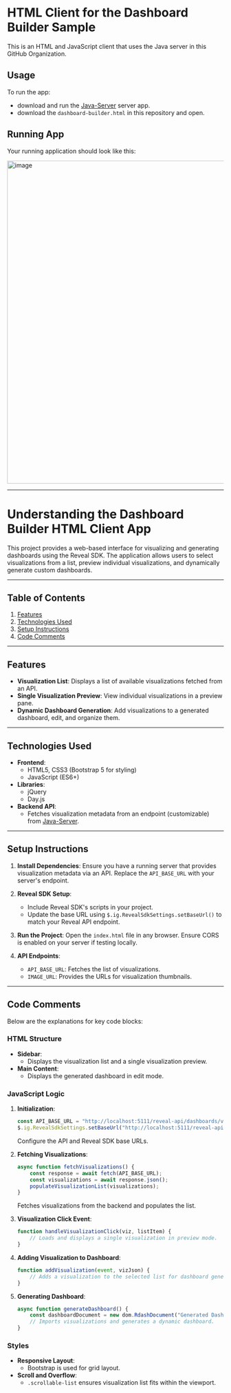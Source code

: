 
# HTML Client for the Dashboard Builder Sample
This is an HTML and JavaScript client that uses the Java server in this GitHub Organization.

## **Usage**
To run the app:

- download and run the  [Java-Server](https://github.com/RevealBI-JavaBuilder/Java-Server) server app.
- download the `dashboard-builder.html` in this repository and open. 

## **Running App**
Your running application should look like this:

<img width="750" alt="image" src="https://github.com/user-attachments/assets/78fae750-c526-4211-bde7-8b3bd31f3a91">

---

# Understanding the Dashboard Builder HTML Client App

This project provides a web-based interface for visualizing and generating dashboards using the Reveal SDK. The application allows users to select visualizations from a list, preview individual visualizations, and dynamically generate custom dashboards.

---

## Table of Contents

1. [Features](#features)
2. [Technologies Used](#technologies-used)
3. [Setup Instructions](#setup-instructions)
5. [Code Comments](#code-comments)

---

## Features

- **Visualization List**: Displays a list of available visualizations fetched from an API.
- **Single Visualization Preview**: View individual visualizations in a preview pane.
- **Dynamic Dashboard Generation**: Add visualizations to a generated dashboard, edit, and organize them.

---

## Technologies Used

- **Frontend**:
  - HTML5, CSS3 (Bootstrap 5 for styling)
  - JavaScript (ES6+)
- **Libraries**:
  - jQuery
  - Day.js
- **Backend API**:
  - Fetches visualization metadata from an endpoint (customizable) from [Java-Server](https://github.com/RevealBI-JavaBuilder/Java-Server).

---

## Setup Instructions

1. **Install Dependencies**:
   Ensure you have a running server that provides visualization metadata via an API. Replace the `API_BASE_URL` with your server's endpoint.

2. **Reveal SDK Setup**:
   - Include Reveal SDK's scripts in your project.
   - Update the base URL using `$.ig.RevealSdkSettings.setBaseUrl()` to match your Reveal API endpoint.

3. **Run the Project**:
   Open the `index.html` file in any browser. Ensure CORS is enabled on your server if testing locally.

4. **API Endpoints**:
   - `API_BASE_URL`: Fetches the list of visualizations.
   - `IMAGE_URL`: Provides the URLs for visualization thumbnails.

---

## Code Comments

Below are the explanations for key code blocks:

### HTML Structure
- **Sidebar**:
  - Displays the visualization list and a single visualization preview.
- **Main Content**:
  - Displays the generated dashboard in edit mode.

### JavaScript Logic

1. **Initialization**:
   ```javascript
   const API_BASE_URL = "http://localhost:5111/reveal-api/dashboards/visualizations";
   $.ig.RevealSdkSettings.setBaseUrl("http://localhost:5111/reveal-api");
   ```
   Configure the API and Reveal SDK base URLs.

2. **Fetching Visualizations**:
   ```javascript
   async function fetchVisualizations() {
       const response = await fetch(API_BASE_URL);
       const visualizations = await response.json();
       populateVisualizationList(visualizations);
   }
   ```
   Fetches visualizations from the backend and populates the list.

3. **Visualization Click Event**:
   ```javascript
   function handleVisualizationClick(viz, listItem) {
       // Loads and displays a single visualization in preview mode.
   }
   ```

4. **Adding Visualization to Dashboard**:
   ```javascript
   function addVisualization(event, vizJson) {
       // Adds a visualization to the selected list for dashboard generation.
   }
   ```

5. **Generating Dashboard**:
   ```javascript
   async function generateDashboard() {
       const dashboardDocument = new dom.RdashDocument("Generated Dashboard");
       // Imports visualizations and generates a dynamic dashboard.
   }
   ```

### Styles
- **Responsive Layout**:
  - Bootstrap is used for grid layout.
- **Scroll and Overflow**:
  - `.scrollable-list` ensures visualization list fits within the viewport.
